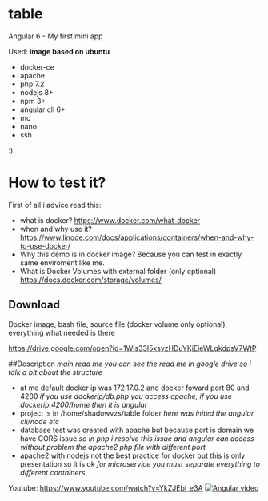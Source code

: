 # table
Angular 6 - My first mini app

Used:
**image based on ubuntu**
- docker-ce 
- apache
- php 7.2
- nodejs 8+
- npm 3+
- angular cli 6+
- mc
- nano
- ssh

:)



# How to test it?

First of all i advice read this:
- what is docker? https://www.docker.com/what-docker
- when and why use it? https://www.linode.com/docs/applications/containers/when-and-why-to-use-docker/
- Why this demo is in docker image? Because you can test in exactly same enviroment like me.
- What is Docker Volumes with external folder (only optional) https://docs.docker.com/storage/volumes/

## Download
Docker image, bash file, source file (docker volume only optional), everything what needed is there

https://drive.google.com/open?id=1Wis33I5xsvzHDuYKjEieWLqkdpsV7WtP


##Description
_main read me you can see the read me in google drive so i talk a bit about the structure_
- at me default docker ip was 172.17.0.2 and docker foward port 80 and 4200
_if you use dockerip/db.php you access apache, if you use dockerip:4200/home then it is angular_
- project is in /home/shadowvzs/table folder 
_here was inited the angular cli/node etc_
- database test was created with apache but because port is domain we have CORS issue 
_so in php i resolve this issue and angular can access without problem the apache2 php file with different port_
- apache2 with nodejs not the best practice for docker but this is only presentation so it is ok
_for microservice you must separate everything to different containers_



Youtube: https://www.youtube.com/watch?v=YkZJEbi_e3A
[![Angular video](http://img.youtube.com/vi/YkZJEbi_e3A/0.jpg)](http://www.youtube.com/watch?v=YkZJEbi_e3A)
